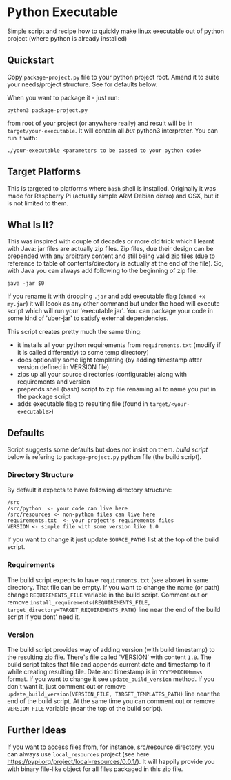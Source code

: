 # Python Executable

Simple script and recipe how to quickly make linux executable out of python project (where python is already installed)


## Quickstart

Copy `package-project.py` file to your python project root. Amend it to suite your needs/project structure.
See for defaults below.

When you want to package it - just run:

```shell script
python3 package-project.py
```

from root of your project (or anywhere really) and result will be in `target/your-executable`. It will contain all *but* python3
interpreter. You can run it with:

```shell script
./your-executable <parameters to be passed to your python code>
```


## Target Platforms

This is targeted to platforms where `bash` shell is installed. Originally it was made for Raspberry Pi
(actually simple ARM Debian distro) and OSX, but it is not limited to them.


## What Is It?

This was inspired with couple of decades or more old trick which I learnt with Java: jar files are
actually zip files. Zip files, due their design can be prepended with any arbitrary content and still
being valid zip files (due to reference to table of contents/directory is actually at the end of the file).
So, with Java you can always add following to the beginning of zip file:

```shell script
java -jar $0
```

If you rename it with dropping `.jar` and add executable flag (`chmod +x my.jar`) it will loook as any
other command but under the hood will execute script which will run your 'executable jar'.
You can package your code in some kind of 'uber-jar' to satisfy external dependencies.

This script creates pretty much the same thing:
- it installs all your python requirements from `requirements.txt` (modify if it is called differently) to some
  temp directory)
- does optionally some light templating (by adding timestamp after version defined in VERSION file)
- zips up all your source directories (configurable) along with requirements and version
- prepends shell (bash) script to zip file renaming all to name you put in the package script
- adds executable flag to resulting file (found in `target/<your-executable>`)


## Defaults

Script suggests some defaults but does not insist on them. _build script_ below is refering to
`package-project.py` python file (the build script).


### Directory Structure

By default it expects to have following directory structure:

```shell script
/src
/src/python  <- your code can live here
/src/resources <- non-python files can live here
requirements.txt  <- your project's requirements files
VERSION <- simple file with some version like 1.0
```

If you want to change it just update `SOURCE_PATHS` list at the top of the build script.


### Requirements

The build script expects to have `requirements.txt` (see above) in same directory. That file can be
empty. If you want to change the name (or path) change `REQUIREMENTS_FILE` variable in the build script.
Comment out or remove `install_requirements(REQUIREMENTS_FILE, target_directory=TARGET_REQUIREMENTS_PATH)`
line near the end of the build script if you dont' need it.


### Version

The build script provides way of adding version (with build timestamp) to the resulting zip file.
There's file called 'VERSION' with content `1.0`. The build script takes that file and appends
current date and timestamp to it while creating resulting file. Date and timestamp is in
`YYYYMMDDHHmmss` format. If you want to change it see `update_build_version` method.
If you don't want it, just comment out or remove `update_build_version(VERSION_FILE, TARGET_TEMPLATES_PATH)` line
near the end of the build script. At the same time you can comment out or remove `VERSION_FILE` variable
(near the top of the build script).


## Further Ideas

If you want to access files from, for instance, src/resource directory, you can always use
`local_resources` project (see here https://pypi.org/project/local-resources/0.0.1/). It will happily
provide you with binary file-like object for all files packaged in this zip file.
